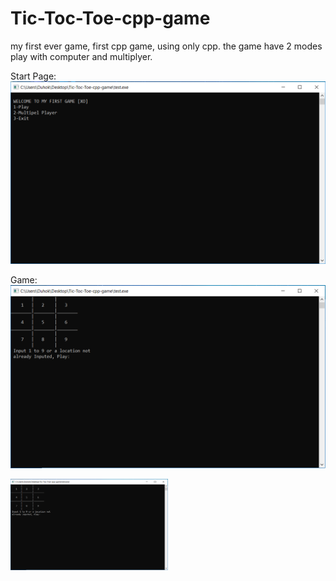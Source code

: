# Tic-Toc-Toe-cpp-game

my first ever game, first cpp game, using only cpp.
the game have 2 modes play with computer and multiplyer.

Start Page:
![Alt text](https://github.com/haji-nsrat/Tic-Toc-Toe-cpp-console-game/blob/master/game.1.PNG)

Game:
![Alt text](https://github.com/haji-nsrat/Tic-Toc-Toe-cpp-console-game/blob/master/game.2.PNG)

<img src="https://github.com/haji-nsrat/Tic-Toc-Toe-cpp-console-game/blob/master/game.2.PNG" width="50%" />